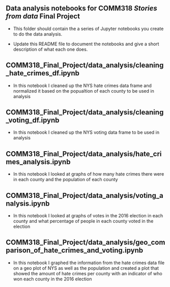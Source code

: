 ## Data analysis notebooks for COMM318 _Stories from data_ Final Project

* This folder should contain the a series of Jupyter notebooks you create to do the data analysis.

* Update this README file to document the notebooks and give a short description of what each one does.


## COMM318_Final_Project/data_analysis/cleaning_hate_crimes_df.ipynb
* In this notebook I cleaned up the NYS hate crimes data frame and normalized it based on the popualtion of each county to be used in analysis

## COMM318_Final_Project/data_analysis/cleaning_voting_df.ipynb
* In this notebook I cleaned up the NYS voting data frame to be used in analysis

## COMM318_Final_Project/data_analysis/hate_crimes_analysis.ipynb
* In this notebook I looked at graphs of how many hate crimes there were in each county and the population of each county

## COMM318_Final_Project/data_analysis/voting_analysis.ipynb
* In this notebook I looked at graphs of votes in the 2016 election in each county and what percentage of people in each county voted in the election

## COMM318_Final_Project/data_analysis/geo_comparison_of_hate_crimes_and_voting.ipynb
* In this notebook I graphed the information from the hate crimes data file on a geo plot of NYS as well as the population and created a plot that showed the amount of hate crimes per county with an indicator of who won each county in the 2016 election